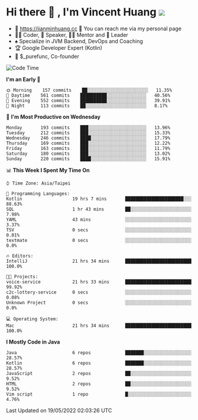 # Hi there 👋 , I'm Vincent Huang ![](https://komarev.com/ghpvc/?username=Jian-Min-Huang)
- 💎 https://jianminhuang.cc 🙋 You can reach me via my personal page
- 👨‍💻 Coder, 🎤 Speaker, 👨‍🏫 Mentor and 🚀 Leader
- ♠️ Specialize in JVM Backend, DevOps and Coaching
- 🏆 Google Developer Expert (Kotlin)
- 💼 $_purefunc, Co-founder

<!--START_SECTION:waka-->
![Code Time](http://img.shields.io/badge/Code%20Time-0%20secs-blue)

**I'm an Early 🐤** 

```text
🌞 Morning    157 commits    ██░░░░░░░░░░░░░░░░░░░░░░░   11.35% 
🌆 Daytime    561 commits    ██████████░░░░░░░░░░░░░░░   40.56% 
🌃 Evening    552 commits    ██████████░░░░░░░░░░░░░░░   39.91% 
🌙 Night      113 commits    ██░░░░░░░░░░░░░░░░░░░░░░░   8.17%

```
📅 **I'm Most Productive on Wednesday** 

```text
Monday       193 commits    ███░░░░░░░░░░░░░░░░░░░░░░   13.96% 
Tuesday      212 commits    ███░░░░░░░░░░░░░░░░░░░░░░   15.33% 
Wednesday    246 commits    ████░░░░░░░░░░░░░░░░░░░░░   17.79% 
Thursday     169 commits    ███░░░░░░░░░░░░░░░░░░░░░░   12.22% 
Friday       163 commits    ███░░░░░░░░░░░░░░░░░░░░░░   11.79% 
Saturday     180 commits    ███░░░░░░░░░░░░░░░░░░░░░░   13.02% 
Sunday       220 commits    ████░░░░░░░░░░░░░░░░░░░░░   15.91%

```


📊 **This Week I Spent My Time On** 

```text
⌚︎ Time Zone: Asia/Taipei

💬 Programming Languages: 
Kotlin                   19 hrs 7 mins       ██████████████████████░░░   88.63% 
SQL                      1 hr 43 mins        ██░░░░░░░░░░░░░░░░░░░░░░░   7.98% 
YAML                     43 mins             ░░░░░░░░░░░░░░░░░░░░░░░░░   3.37% 
TSV                      0 secs              ░░░░░░░░░░░░░░░░░░░░░░░░░   0.01% 
textmate                 0 secs              ░░░░░░░░░░░░░░░░░░░░░░░░░   0.0%

🔥 Editors: 
IntelliJ                 21 hrs 34 mins      █████████████████████████   100.0%

🐱‍💻 Projects: 
voice-service            21 hrs 33 mins      █████████████████████████   99.92% 
c2c-lottery-service      0 secs              ░░░░░░░░░░░░░░░░░░░░░░░░░   0.08% 
Unknown Project          0 secs              ░░░░░░░░░░░░░░░░░░░░░░░░░   0.0%

💻 Operating System: 
Mac                      21 hrs 34 mins      █████████████████████████   100.0%

```

**I Mostly Code in Java** 

```text
Java                     6 repos             ███████░░░░░░░░░░░░░░░░░░   28.57% 
Kotlin                   6 repos             ███████░░░░░░░░░░░░░░░░░░   28.57% 
JavaScript               2 repos             ██░░░░░░░░░░░░░░░░░░░░░░░   9.52% 
HTML                     2 repos             ██░░░░░░░░░░░░░░░░░░░░░░░   9.52% 
Vim script               1 repo              █░░░░░░░░░░░░░░░░░░░░░░░░   4.76%

```



 Last Updated on 19/05/2022 02:03:26 UTC
<!--END_SECTION:waka-->
